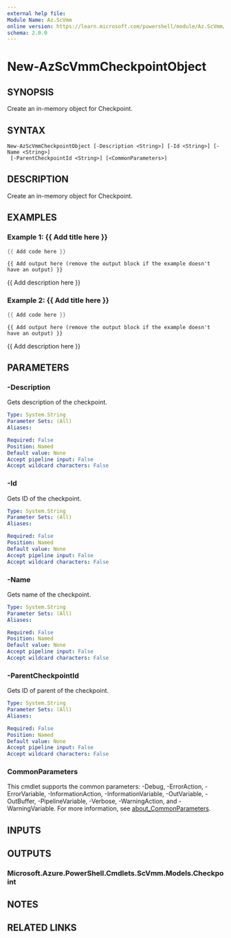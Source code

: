 ```yaml
---
external help file:
Module Name: Az.ScVmm
online version: https://learn.microsoft.com/powershell/module/Az.ScVmm/new-azscvmmcheckpointobject
schema: 2.0.0
---
```


# New-AzScVmmCheckpointObject

## SYNOPSIS
Create an in-memory object for Checkpoint.

## SYNTAX

```
New-AzScVmmCheckpointObject [-Description <String>] [-Id <String>] [-Name <String>]
 [-ParentCheckpointId <String>] [<CommonParameters>]
```

## DESCRIPTION
Create an in-memory object for Checkpoint.

## EXAMPLES

### Example 1: {{ Add title here }}
```powershell
{{ Add code here }}
```

```output
{{ Add output here (remove the output block if the example doesn't have an output) }}
```

{{ Add description here }}

### Example 2: {{ Add title here }}
```powershell
{{ Add code here }}
```

```output
{{ Add output here (remove the output block if the example doesn't have an output) }}
```

{{ Add description here }}

## PARAMETERS

### -Description
Gets description of the checkpoint.

```yaml
Type: System.String
Parameter Sets: (All)
Aliases:

Required: False
Position: Named
Default value: None
Accept pipeline input: False
Accept wildcard characters: False
```

### -Id
Gets ID of the checkpoint.

```yaml
Type: System.String
Parameter Sets: (All)
Aliases:

Required: False
Position: Named
Default value: None
Accept pipeline input: False
Accept wildcard characters: False
```

### -Name
Gets name of the checkpoint.

```yaml
Type: System.String
Parameter Sets: (All)
Aliases:

Required: False
Position: Named
Default value: None
Accept pipeline input: False
Accept wildcard characters: False
```

### -ParentCheckpointId
Gets ID of parent of the checkpoint.

```yaml
Type: System.String
Parameter Sets: (All)
Aliases:

Required: False
Position: Named
Default value: None
Accept pipeline input: False
Accept wildcard characters: False
```

### CommonParameters
This cmdlet supports the common parameters: -Debug, -ErrorAction, -ErrorVariable, -InformationAction, -InformationVariable, -OutVariable, -OutBuffer, -PipelineVariable, -Verbose, -WarningAction, and -WarningVariable. For more information, see [about_CommonParameters](http://go.microsoft.com/fwlink/?LinkID=113216).

## INPUTS

## OUTPUTS

### Microsoft.Azure.PowerShell.Cmdlets.ScVmm.Models.Checkpoint

## NOTES

## RELATED LINKS

